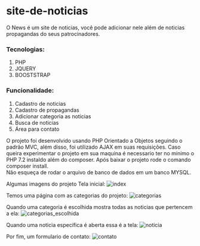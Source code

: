 # site-de-noticias

O News é um site de noticias, você pode adicionar nele além de noticias propagandas do seus patrocinadores. <br/>

<h3>Tecnologias:</h3>
<ol>
  <li>PHP</li>
  <li>JQUERY</li>
  <li>BOOSTSTRAP</li>
</ol>

<h3>Funcionalidade: </h3>
<ol>
<li>Cadastro de noticias </li>
<li>Cadastro de propagandas</li>
<li>Adicionar categoria as noticias</li>
<li>Busca de noticias</li>
<li>Área para contato</li>
</ol>

O projeto foi desenvolvido usando PHP Orientado a Objetos seguindo o padrão MVC, além disso, foi utilizado AJAX em suas requisições.
Caso queira experimentar o projeto em sua maquina é necessario ter no minimo o PHP 7.2 instaldo além do composer.
Após baixar o projeto rode o comando 
composer install.<br/>
Não esqueça de rodar o arquivo de banco de dados em um banco MYSQL.

Algumas imagens do projeto
Tela inicial:
![index](https://user-images.githubusercontent.com/65027607/197532650-9f88835a-42cd-456a-ac1b-1b33ec30bc95.PNG)

Temos uma página com as categorias do projeto:
![categorias](https://user-images.githubusercontent.com/65027607/197532806-c18b3cfe-46d8-4c18-9a97-3daa5c5493b1.png)

Quando uma categoria é escolhida mostra todas as noticias que pertencem a ela:
![categorias_escolhida](https://user-images.githubusercontent.com/65027607/197532905-5c139dbf-293c-4c4a-9b00-4882beebcda3.png)

Quando uma noticia especifica é aberta essa é a tela:
![noticia](https://user-images.githubusercontent.com/65027607/197532988-41aa37a0-0629-4c77-b37a-3dcaa4671700.png)

Por fim, um formulario de contato:
![contato](https://user-images.githubusercontent.com/65027607/197533177-fee7270b-e938-4464-8ad7-eccf9008df96.png)

